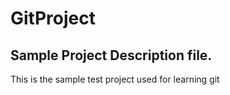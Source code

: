 # GitProject
## Sample Project Description file.
This is the sample test project used for learning git
